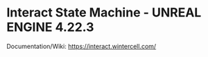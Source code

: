 # Interact State Machine - UNREAL ENGINE 4.22.3
Documentation/Wiki: https://interact.wintercell.com/
